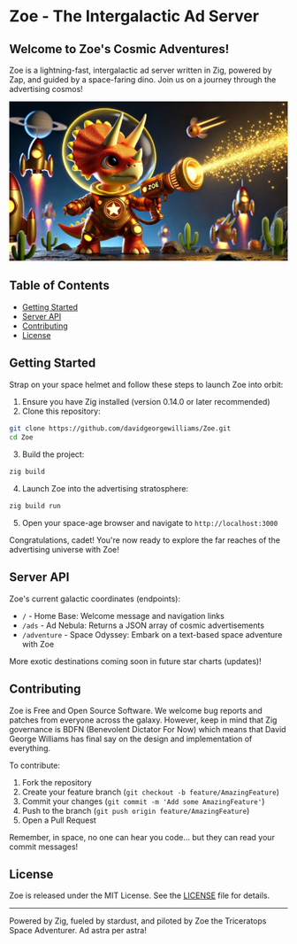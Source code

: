 # Zoe - The Intergalactic Ad Server

## Welcome to Zoe's Cosmic Adventures! 

Zoe is a lightning-fast, intergalactic ad server written in Zig, powered by Zap, and guided by a space-faring dino. Join us on a journey through the advertising cosmos!


![Zoe.jpg](docs/Zoe.jpg)

## Table of Contents
- [Getting Started](#getting-started)
- [Server API](#server-api)
- [Contributing](#contributing)
- [License](#license)

## Getting Started

Strap on your space helmet and follow these steps to launch Zoe into orbit:

1. Ensure you have Zig installed (version 0.14.0 or later recommended)
2. Clone this repository:

```bash
git clone https://github.com/davidgeorgewilliams/Zoe.git
cd Zoe
```
3. Build the project:

```bash
zig build 
```
4. Launch Zoe into the advertising stratosphere:
```bash
zig build run
```
5. Open your space-age browser and navigate to `http://localhost:3000`

Congratulations, cadet! You're now ready to explore the far reaches of the advertising universe with Zoe!

## Server API

Zoe's current galactic coordinates (endpoints):

- `/` - Home Base: Welcome message and navigation links
- `/ads` - Ad Nebula: Returns a JSON array of cosmic advertisements
- `/adventure` - Space Odyssey: Embark on a text-based space adventure with Zoe

More exotic destinations coming soon in future star charts (updates)!

## Contributing

Zoe is Free and Open Source Software. We welcome bug reports and patches from everyone across the galaxy. However, keep in mind that Zig governance is BDFN (Benevolent Dictator For Now) which means that David George Williams has final say on the design and implementation of everything.

To contribute:
1. Fork the repository
2. Create your feature branch (`git checkout -b feature/AmazingFeature`)
3. Commit your changes (`git commit -m 'Add some AmazingFeature'`)
4. Push to the branch (`git push origin feature/AmazingFeature`)
5. Open a Pull Request

Remember, in space, no one can hear you code... but they can read your commit messages!

## License

Zoe is released under the MIT License. See the [LICENSE](LICENSE) file for details.

---

Powered by Zig, fueled by stardust, and piloted by Zoe the Triceratops Space Adventurer. 
Ad astra per astra! 